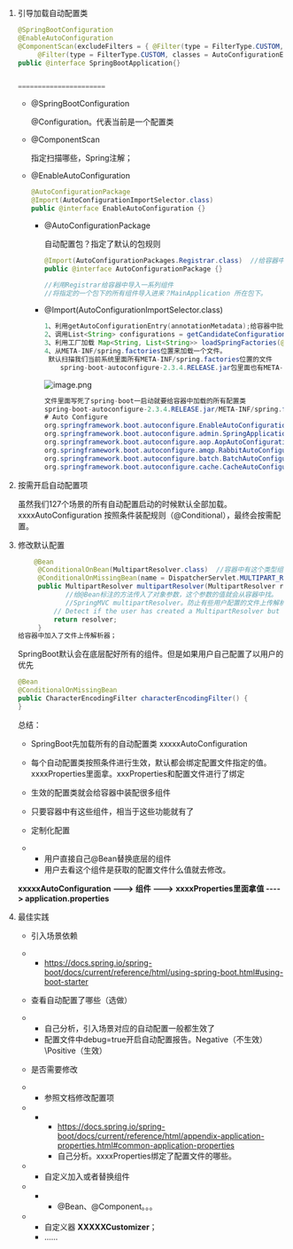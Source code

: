 1. 引导加载自动配置类

   ```java
   @SpringBootConfiguration
   @EnableAutoConfiguration
   @ComponentScan(excludeFilters = { @Filter(type = FilterType.CUSTOM, classes = TypeExcludeFilter.class),
   		@Filter(type = FilterType.CUSTOM, classes = AutoConfigurationExcludeFilter.class) })
   public @interface SpringBootApplication{}
   
   
   ======================
   ```

   * @SpringBootConfiguration

     @Configuration。代表当前是一个配置类

   * @ComponentScan

     指定扫描哪些，Spring注解；

   * @EnableAutoConfiguration

     ```java
     @AutoConfigurationPackage
     @Import(AutoConfigurationImportSelector.class)
     public @interface EnableAutoConfiguration {}
     ```

     * @AutoConfigurationPackage

       自动配置包？指定了默认的包规则

       ```java
       @Import(AutoConfigurationPackages.Registrar.class)  //给容器中导入一个组件
       public @interface AutoConfigurationPackage {}
       
       //利用Registrar给容器中导入一系列组件
       //将指定的一个包下的所有组件导入进来？MainApplication 所在包下。
       ```

     * @Import(AutoConfigurationImportSelector.class)

       ```java
       1、利用getAutoConfigurationEntry(annotationMetadata);给容器中批量导入一些组件
       2、调用List<String> configurations = getCandidateConfigurations(annotationMetadata, attributes)获取到所有需要导入到容器中的配置类
       3、利用工厂加载 Map<String, List<String>> loadSpringFactories(@Nullable ClassLoader classLoader)；得到所有的组件
       4、从META-INF/spring.factories位置来加载一个文件。
       	默认扫描我们当前系统里面所有META-INF/spring.factories位置的文件
           spring-boot-autoconfigure-2.3.4.RELEASE.jar包里面也有META-INF/spring.factories
       ```

       ![image.png](/Users/yknife/Documents/笔记/截图/1602845382065-5c41abf5-ee10-4c93-89e4-2a9b831c3ceb.png) 

       ```java
       文件里面写死了spring-boot一启动就要给容器中加载的所有配置类
       spring-boot-autoconfigure-2.3.4.RELEASE.jar/META-INF/spring.factories
       # Auto Configure
       org.springframework.boot.autoconfigure.EnableAutoConfiguration=\
       org.springframework.boot.autoconfigure.admin.SpringApplicationAdminJmxAutoConfiguration,\
       org.springframework.boot.autoconfigure.aop.AopAutoConfiguration,\
       org.springframework.boot.autoconfigure.amqp.RabbitAutoConfiguration,\
       org.springframework.boot.autoconfigure.batch.BatchAutoConfiguration,\
       org.springframework.boot.autoconfigure.cache.CacheAutoConfiguration,\

2. 按需开启自动配置项

   虽然我们127个场景的所有自动配置启动的时候默认全部加载。xxxxAutoConfiguration
   按照条件装配规则（@Conditional），最终会按需配置。

3. 修改默认配置

   ```java
       @Bean
   		@ConditionalOnBean(MultipartResolver.class)  //容器中有这个类型组件
   		@ConditionalOnMissingBean(name = DispatcherServlet.MULTIPART_RESOLVER_BEAN_NAME) //容器中没有这个名字 multipartResolver 的组件
   		public MultipartResolver multipartResolver(MultipartResolver resolver) {
               //给@Bean标注的方法传入了对象参数，这个参数的值就会从容器中找。
               //SpringMVC multipartResolver。防止有些用户配置的文件上传解析器不符合规范
   			// Detect if the user has created a MultipartResolver but named it incorrectly
   			return resolver;
   		}
   给容器中加入了文件上传解析器；
   ```

   SpringBoot默认会在底层配好所有的组件。但是如果用户自己配置了以用户的优先

   ```java
   @Bean
   @ConditionalOnMissingBean
   public CharacterEncodingFilter characterEncodingFilter() {
   }
   ```

   总结：

   - SpringBoot先加载所有的自动配置类  xxxxxAutoConfiguration
   - 每个自动配置类按照条件进行生效，默认都会绑定配置文件指定的值。xxxxProperties里面拿。xxxProperties和配置文件进行了绑定
   - 生效的配置类就会给容器中装配很多组件
   - 只要容器中有这些组件，相当于这些功能就有了
   - 定制化配置

   - - 用户直接自己@Bean替换底层的组件
     - 用户去看这个组件是获取的配置文件什么值就去修改。

   **xxxxxAutoConfiguration ---> 组件  --->** **xxxxProperties里面拿值  ----> application.properties**

4. 最佳实践

   - 引入场景依赖

   - - https://docs.spring.io/spring-boot/docs/current/reference/html/using-spring-boot.html#using-boot-starter

   - 查看自动配置了哪些（选做）

   - - 自己分析，引入场景对应的自动配置一般都生效了
     - 配置文件中debug=true开启自动配置报告。Negative（不生效）\Positive（生效）

   - 是否需要修改

   - - 参照文档修改配置项

   - - - https://docs.spring.io/spring-boot/docs/current/reference/html/appendix-application-properties.html#common-application-properties
       - 自己分析。xxxxProperties绑定了配置文件的哪些。

   - - 自定义加入或者替换组件

   - - - @Bean、@Component。。。

   - - 自定义器  **XXXXXCustomizer**；
     - ......
